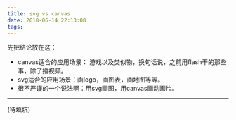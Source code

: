 ```yaml
---
title: svg vs canvas
date: 2018-06-14 22:13:08
tags:
---
```


先把结论放在这：

- canvas适合的应用场景： 游戏以及类似物，换句话说，之前用flash干的那些事，除了播视频。
- svg适合的应用场景：画logo，画图表，画地图等等。
- 很不严谨的一个说法啊：用svg画图，用canvas画动画片。

----------------------------------------------------------------------------------------------

(待填坑)